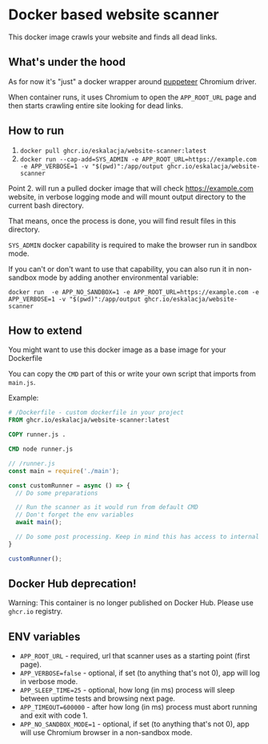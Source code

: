 # Docker based website scanner

This docker image crawls your website and finds all dead links.

## What's under the hood
As for now it's "just" a docker wrapper around [puppeteer](https://github.com/puppeteer/puppeteer/) Chromium driver.

When container runs, it uses Chromium to open the `APP_ROOT_URL` page and then starts crawling entire site looking for dead links.

## How to run

1. `docker pull ghcr.io/eskalacja/website-scanner:latest`
2. `docker run --cap-add=SYS_ADMIN -e APP_ROOT_URL=https://example.com -e APP_VERBOSE=1 -v "$(pwd)":/app/output ghcr.io/eskalacja/website-scanner`

Point 2. will run a pulled docker image that will check https://example.com website, in verbose logging mode and will mount output directory to the current bash directory.

That means, once the process is done, you will find result files in this directory.

`SYS_ADMIN` docker capability is required to make the browser run in sandbox mode.

If you can't or don't want to use that capability, you can also run it in non-sandbox mode by adding another environmental variable:

`docker run  -e APP_NO_SANDBOX=1 -e APP_ROOT_URL=https://example.com -e APP_VERBOSE=1 -v "$(pwd)":/app/output ghcr.io/eskalacja/website-scanner`

## How to extend
You might want to use this docker image as a base image for your Dockerfile

You can copy the `CMD` part of this or write your own script that imports from `main.js`.

Example:

```Dockerfile
# /Dockerfile - custom dockerfile in your project
FROM ghcr.io/eskalacja/website-scanner:latest

COPY runner.js .

CMD node runner.js
```

```javascript
// /runner.js
const main = require('./main');

const customRunner = async () => {
  // Do some preparations

  // Run the scanner as it would run from default CMD
  // Don't forget the env variables
  await main();

  // Do some post processing. Keep in mind this has access to internal container /output folder.
}

customRunner();
```

## Docker Hub deprecation!
Warning: This container is no longer published on Docker Hub. Please use `ghcr.io` registry.

## ENV variables

- `APP_ROOT_URL` - required, url that scanner uses as a starting point (first page).
- `APP_VERBOSE=false` - optional, if set (to anything that's not 0), app will log in verbose mode.
- `APP_SLEEP_TIME=25` - optional, how long (in ms) process will sleep between uptime tests and browsing next page.
- `APP_TIMEOUT=600000` - after how long (in ms) process must abort running and exit with code 1.
- `APP_NO_SANDBOX_MODE=1` - optional, if set (to anything that's not 0), app will use Chromium browser in a non-sandbox mode.
